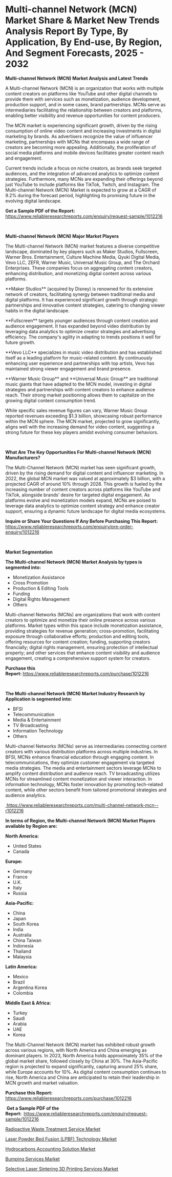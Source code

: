 <p><h1>Multi-channel Network (MCN) Market Share & Market New Trends Analysis Report By Type, By Application, By End-use, By Region, And Segment Forecasts, 2025 - 2032</h1></p><p><strong>Multi-channel Network (MCN) Market Analysis and Latest Trends</strong></p>
<p><p>A Multi-channel Network (MCN) is an organization that works with multiple content creators on platforms like YouTube and other digital channels to provide them with services such as monetization, audience development, production support, and in some cases, brand partnerships. MCNs serve as intermediaries facilitating the relationship between creators and platforms, enabling better visibility and revenue opportunities for content producers.</p><p>The MCN market is experiencing significant growth, driven by the rising consumption of online video content and increasing investments in digital marketing by brands. As advertisers recognize the value of influencer marketing, partnerships with MCNs that encompass a wide range of creators are becoming more appealing. Additionally, the proliferation of social media platforms and mobile devices facilitates greater content reach and engagement.</p><p>Current trends include a focus on niche creators, as brands seek targeted audiences, and the integration of advanced analytics to optimize content strategies. Furthermore, many MCNs are expanding their offerings beyond just YouTube to include platforms like TikTok, Twitch, and Instagram. The Multi-channel Network (MCN) Market is expected to grow at a CAGR of 9.2% during the forecast period, highlighting its promising future in the evolving digital landscape.</p></p>
<p><strong>Get a Sample PDF of the Report:&nbsp;</strong> <a href="https://www.reliableresearchreports.com/enquiry/request-sample/1012216?utm_campaign=24&utm_medium=2&utm_source=Github&utm_content=ia&utm_term=11032025&utm_id=multi-channel-network-mcn">https://www.reliableresearchreports.com/enquiry/request-sample/1012216</a></p>
<p>&nbsp;</p>
<p><strong>Multi-channel Network (MCN) Major Market Players</strong></p>
<p><p>The Multi-channel Network (MCN) market features a diverse competitive landscape, dominated by key players such as Maker Studios, Fullscreen, Warner Bros. Entertainment, Culture Machine Media, Qyuki Digital Media, Vevo LLC, ZEFR, Warner Music, Universal Music Group, and The Orchard Enterprises. These companies focus on aggregating content creators, enhancing distribution, and monetizing digital content across various platforms.</p><p>**Maker Studios** (acquired by Disney) is renowned for its extensive network of creators, facilitating synergy between traditional media and digital platforms. It has experienced significant growth through strategic partnerships and innovative content strategies, catering to changing viewer habits in the digital landscape.</p><p>**Fullscreen** targets younger audiences through content creation and audience engagement. It has expanded beyond video distribution by leveraging data analytics to optimize creator strategies and advertising efficiency. The company's agility in adapting to trends positions it well for future growth.</p><p>**Vevo LLC** specializes in music video distribution and has established itself as a leading platform for music-related content. By continuously enhancing user experience and partnerships with top artists, Vevo has maintained strong viewer engagement and brand presence.</p><p>**Warner Music Group** and **Universal Music Group** are traditional music giants that have adapted to the MCN model, investing in digital strategies and partnerships with content creators to enhance audience reach. Their strong market positioning allows them to capitalize on the growing digital content consumption trend.</p><p>While specific sales revenue figures can vary, Warner Music Group reported revenues exceeding $1.3 billion, showcasing robust performance within the MCN sphere. The MCN market, projected to grow significantly, aligns well with the increasing demand for video content, suggesting a strong future for these key players amidst evolving consumer behaviors.</p></p>
<p>&nbsp;</p>
<p><strong>What Are The Key Opportunities For Multi-channel Network (MCN) Manufacturers?</strong></p>
<p><p>The Multi-Channel Network (MCN) market has seen significant growth, driven by the rising demand for digital content and influencer marketing. In 2022, the global MCN market was valued at approximately $3 billion, with a projected CAGR of around 10% through 2028. This growth is fueled by the increasing number of content creators across platforms like YouTube and TikTok, alongside brands’ desire for targeted digital engagement. As platforms evolve and monetization models expand, MCNs are poised to leverage data analytics to optimize content strategy and enhance creator support, ensuring a dynamic future landscape for digital media ecosystems.</p></p>
<p><strong>Inquire or Share Your Questions If Any Before Purchasing This Report:</strong> <a href="https://www.reliableresearchreports.com/enquiry/pre-order-enquiry/1012216?utm_campaign=24&utm_medium=2&utm_source=Github&utm_content=ia&utm_term=11032025&utm_id=multi-channel-network-mcn">https://www.reliableresearchreports.com/enquiry/pre-order-enquiry/1012216</a></p>
<p>&nbsp;</p>
<p><strong>Market Segmentation</strong></p>
<p><strong>The Multi-channel Network (MCN) Market Analysis by types is segmented into:</strong></p>
<p><ul><li>Monetization Assistance</li><li>Cross Promotion</li><li>Production & Editing Tools</li><li>Funding</li><li>Digital Rights Management</li><li>Others</li></ul></p>
<p><p>Multi-channel Networks (MCNs) are organizations that work with content creators to optimize and monetize their online presence across various platforms. Market types within this space include monetization assistance, providing strategies for revenue generation; cross-promotion, facilitating exposure through collaborative efforts; production and editing tools, offering resources for content creation; funding, supporting creators financially; digital rights management, ensuring protection of intellectual property; and other services that enhance content visibility and audience engagement, creating a comprehensive support system for creators.</p></p>
<p><strong>Purchase this Report:&nbsp;</strong><a href="https://www.reliableresearchreports.com/purchase/1012216?utm_campaign=24&utm_medium=2&utm_source=Github&utm_content=ia&utm_term=11032025&utm_id=multi-channel-network-mcn">https://www.reliableresearchreports.com/purchase/1012216</a></p>
<p>&nbsp;</p>
<p><strong>The Multi-channel Network (MCN) Market Industry Research by Application is segmented into:</strong></p>
<p><ul><li>BFSI</li><li>Telecommunication</li><li>Media & Entertainment</li><li>TV Broadcasting</li><li>Information Technology</li><li>Others</li></ul></p>
<p><p>Multi-channel Networks (MCNs) serve as intermediaries connecting content creators with various distribution platforms across multiple industries. In BFSI, MCNs enhance financial education through engaging content. In telecommunications, they optimize customer engagement via targeted media strategies. The media and entertainment sectors leverage MCNs to amplify content distribution and audience reach. TV broadcasting utilizes MCNs for streamlined content monetization and viewer interaction. In information technology, MCNs foster innovation by promoting tech-related content, while other sectors benefit from tailored promotional strategies and audience analytics.</p></p>
<p><a href="https://www.reliableresearchreports.com/multi-channel-network-mcn--r1012216?utm_campaign=24&utm_medium=2&utm_source=Github&utm_content=ia&utm_term=11032025&utm_id=multi-channel-network-mcn">&nbsp;https://www.reliableresearchreports.com/multi-channel-network-mcn--r1012216</a></p>
<p><strong>In terms of Region, the Multi-channel Network (MCN) Market Players available by Region are:</strong></p>
<p>
    <p> <strong> North America: </strong>
        <ul>
            <li>United States</li>
            <li>Canada</li>
        </ul>
        </p> 
    <p> <strong> Europe: </strong>
        <ul>
            <li>Germany</li>
            <li>France</li>
            <li>U.K.</li>
            <li>Italy</li>
            <li>Russia</li>
        </ul>
        </p> 
    <p> <strong> Asia-Pacific: </strong>
        <ul>
            <li>China</li>
            <li>Japan</li>
            <li>South Korea</li>
            <li>India</li>
            <li>Australia</li>
            <li>China Taiwan</li>
            <li>Indonesia</li>
            <li>Thailand</li>
            <li>Malaysia</li>
        </ul>
        </p> 
    <p> <strong> Latin America: </strong>
        <ul>
            <li>Mexico</li>
            <li>Brazil</li>
            <li>Argentina Korea</li>
            <li>Colombia</li>
        </ul>
        </p> 
    <p> <strong> Middle East & Africa: </strong>
        <ul>
            <li>Turkey</li>
            <li>Saudi</li>
            <li>Arabia</li>
            <li>UAE</li>
            <li>Korea</li>
        </ul>
    </p>
    </p>
<p><p>The Multi-Channel Network (MCN) market has exhibited robust growth across various regions, with North America and China emerging as dominant players. In 2023, North America holds approximately 35% of the global market share, followed closely by China at 30%. The Asia-Pacific region is projected to expand significantly, capturing around 25% share, while Europe accounts for 10%. As digital content consumption continues to rise, North America and China are anticipated to retain their leadership in MCN growth and market valuation.</p></p>
<p><strong>Purchase this Report: </strong><a href="https://www.reliableresearchreports.com/purchase/1012216?utm_campaign=24&utm_medium=2&utm_source=Github&utm_content=ia&utm_term=11032025&utm_id=multi-channel-network-mcn">https://www.reliableresearchreports.com/purchase/1012216</a></p>
<p>&nbsp;<strong>Get a Sample PDF of the Report:&nbsp;&nbsp;</strong><a href="https://www.reliableresearchreports.com/enquiry/request-sample/1012216?utm_campaign=24&utm_medium=2&utm_source=Github&utm_content=ia&utm_term=11032025&utm_id=multi-channel-network-mcn">https://www.reliableresearchreports.com/enquiry/request-sample/1012216</a></p>
<p><strong></strong></p>
<p><p><a href="https://github.com/ezahdyre/Market-Research-Report-List-1/blob/main/radioactive-waste-treatment-service-market.md?utm_campaign=24&utm_medium=2&utm_source=Github&utm_content=ia&utm_term=11032025&utm_id=multi-channel-network-mcn">Radioactive Waste Treatment Service Market</a></p><p><a href="https://github.com/verikaahova/Market-Research-Report-List-1/blob/main/laser-powder-bed-fusion-lpbf-technology-market.md?utm_campaign=24&utm_medium=2&utm_source=Github&utm_content=ia&utm_term=11032025&utm_id=multi-channel-network-mcn">Laser Powder Bed Fusion (LPBF) Technology Market</a></p><p><a href="https://github.com/tashiafun920/Market-Research-Report-List-1/blob/main/hydrocarbons-accounting-solution-market.md?utm_campaign=24&utm_medium=2&utm_source=Github&utm_content=ia&utm_term=11032025&utm_id=multi-channel-network-mcn">Hydrocarbons Accounting Solution Market</a></p><p><a href="https://github.com/elodielamto06/Market-Research-Report-List-1/blob/main/bumping-services-market.md?utm_campaign=24&utm_medium=2&utm_source=Github&utm_content=ia&utm_term=11032025&utm_id=multi-channel-network-mcn">Bumping Services Market</a></p><p><a href="https://github.com/kaqiewan/Market-Research-Report-List-1/blob/main/selective-laser-sintering-3d-printing-services-market.md?utm_campaign=24&utm_medium=2&utm_source=Github&utm_content=ia&utm_term=11032025&utm_id=multi-channel-network-mcn">Selective Laser Sintering 3D Printing Services Market</a></p></p>